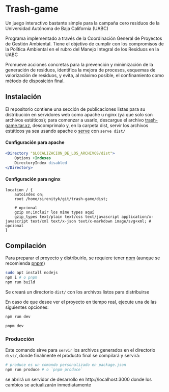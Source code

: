 # Trash-game

Un juego interactivo bastante simple para la campaña cero residuos de la Universidad Autónoma de Baja California (UABC)

Programa implementado a través de la Coordinación General de Proyectos de Gestión Ambiental. Tiene el objetivo de cumplir con los compromisos de la Política Ambiental en el rubro del Manejo Integral de los Residuos en la UABC

Promueve acciones concretas para la prevención y minimización de la generación de residuos, identifica la mejora de procesos, esquemas de valorización de residuos, y evita, al máximo posible, el confinamiento como método de disposición final.

## Instalación

El repositorio contiene una sección de publicaciones listas para su distribución en servidores web como apache u nginx (ya que solo son archivos estáticos); para comenzar a usarlo, descargue el archivo [trash-game.tar.xz](https://github.com/SirenityK/trash-game/releases/latest/download/trash-game.tar.xz), descomprimalo y, en la carpeta dist, servir los archivos estáticos ya sea usando apache o [serve](https://www.npmjs.com/package/serve) con `serve dist/`

#### Configuración para apache

```apache
<Directory "$LOCALIZACION_DE_LOS_ARCHIVOS/dist">
    Options +Indexes
    DirectoryIndex disabled
</Directory>
```

#### Configuración para nginx

```nginx
location / {
    autoindex on;
    root /home/sirenityk/git/trash-game/dist;

    # opcional
    gzip on;incluir los mime types aquí
    gzip_types text/plain text/css text/javascript application/x-javascript text/xml text/x-json text/x-markdown image/svg+xml; # opcional
}
```

## Compilación

Para preparar el proyecto y distribuirlo, se requiere tener [npm](https://www.npmjs.com/package/npm) (aunque se recomienda [pnpm](https://pnpm.io/installation))

```bash
sudo apt install nodejs
npm i # o pnpm
npm run build
```

Se creará un directorio `dist/` con los archivos listos para distribuirse

En caso de que desee ver el proyecto en tiempo real, ejecute una de las siguientes opciones:

```bash
npm run dev
```

```bash
pnpm dev
```

### Producción

Este comando sirve para `servir` los archivos generados en el directorio `dist/`, donde finalmente el producto final se compilará y servirá:

```bash
# produce es un comando personalizado en package.json
npm run produce # o `pnpm produce`
```

se abrirá un servidor de desarrollo en http://localhost:3000 donde los cambios se actualizarán inmediatamente
